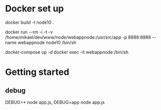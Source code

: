 # Docker set up

docker build -t node10 .

docker run --rm -i -t -v /home/mikael/dev/www/node/webappnode:/usr/src/app -p 8888:8888 --name webappnode node10 /bin/sh

docker-compose up -d
docker exec -it webappnode /bin/sh

# Getting started

## debug 
DEBUG=* node app.js, DEBUG=app node app.js